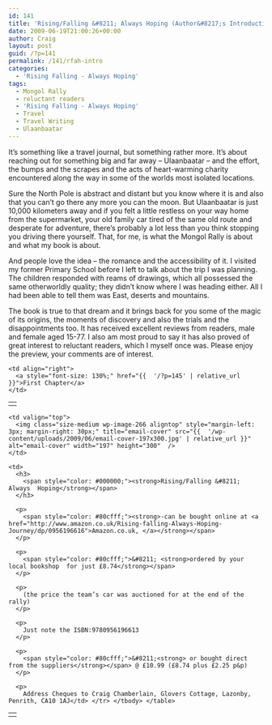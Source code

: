 ```yaml
---
id: 141
title: 'Rising/Falling &#8211; Always Hoping (Author&#8217;s Introduction)'
date: 2009-06-19T21:00:26+00:00
author: Craig
layout: post
guid: /?p=141
permalink: /141/rfah-intro
categories:
  - 'Rising Falling - Always Hoping'
tags:
  - Mongol Rally
  - reluctant readers
  - 'Rising Falling - Always Hoping'
  - Travel
  - Travel Writing
  - Ulaanbaatar
---
```

It&#8217;s something like a travel journal, but something rather more. It&#8217;s about reaching out for something big and far away – Ulaanbaatar – and the effort, the bumps and the scrapes and the acts of heart-warming charity encountered along the way in some of the worlds most isolated locations.

Sure the North Pole is abstract and distant but you know where it is and also that you can’t go there any more you can the moon. But Ulaanbaatar is just 10,000 kilometers away and if you felt a little restless on your way home from the supermarket, your old family car tired of the same old route and desperate for adventure, there&#8217;s probably a lot less than you think stopping you driving there yourself. That, for me, is what the Mongol Rally is about and what my book is about.

And people love the idea &#8211; the romance and the accessibility of it. I visited my former Primary School before I left to talk about the trip I was planning.  The children responded with reams of drawings, which all possessed the same otherworldly quality; they didn’t know where I was heading either. All I had been able to tell them was East, deserts and mountains.

The book is true to that dream and it brings back for you some of the magic of its origins, the moments of discovery and also the trials and the disappointments too. It has received excellent reviews from readers, male and female aged 15-77. I also am most proud to say it has also proved of great interest to reluctant readers, which I myself once was. Please enjoy the preview, your comments are of interest.

<table width="100%" border="0">
  <tr>
    <td align="left">
    </td>
    
    <td align="right">
      <a style="font-size: 130%;" href="{{  '/?p=145' | relative_url }}">First Chapter</a>
    </td>
  </tr>
</table>

<table border="0">
  <tr>
    <td>
    </td>
    
    <td valign="top">
      <img class="size-medium wp-image-266 aligntop" style="margin-left: 3px; margin-right: 30px;" title="email-cover" src="{{  '/wp-content/uploads/2009/06/email-cover-197x300.jpg' | relative_url }}" alt="email-cover" width="197" height="300"  />
    </td>
    
    <td>
      <h3>
        <span style="color: #000000;"><strong>Rising/Falling &#8211; Always  Hoping</strong></span>
      </h3>
      
      <p>
        <span style="color: #80cfff;"><strong>-can be bought online at <a href="http://www.amazon.co.uk/Rising-falling-Always-Hoping-Journey/dp/0956196616">Amazon.co.uk, </a></strong></span>
      </p>
      
      <p>
        <span style="color: #80cfff;">&#8211; <strong>ordered by your local bookshop  for just £8.74</strong></span>
      </p>
      
      <p>
        (the price the team’s car was auctioned for at the end of the rally)
      </p>
      
      <p>
        Just note the ISBN:9780956196613
      </p>
      
      <p>
        <span style="color: #80cfff;">&#8211;<strong> or bought direct from the suppliers</strong></span> @ £10.99 (£8.74 plus £2.25 p&p)
      </p>
      
      <p>
        Address Cheques to Craig Chamberlain, Glovers Cottage, Lazonby, Penrith, CA10 1AJ</td> </tr> </tbody> </table>
